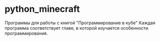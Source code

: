 # python_minecraft
Программы для работы с книгой "Программирование в кубе"
Каждая программа соответствует главе, в которой изучается особенности программирования.
